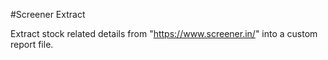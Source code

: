 #Screener Extract

Extract stock related details from "https://www.screener.in/" into a custom report file.
